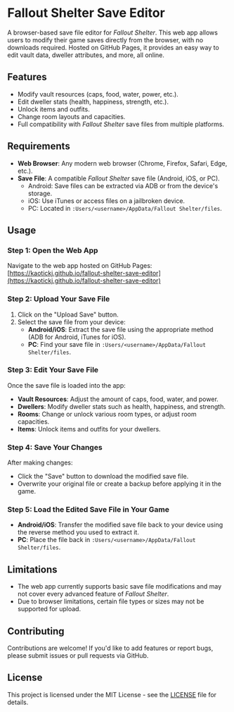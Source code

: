 # Fallout Shelter Save Editor

A browser-based save file editor for *Fallout Shelter*. This web app allows users to modify their game saves directly from the browser, with no downloads required. Hosted on GitHub Pages, it provides an easy way to edit vault data, dweller attributes, and more, all online.

## Features

- Modify vault resources (caps, food, water, power, etc.).
- Edit dweller stats (health, happiness, strength, etc.).
- Unlock items and outfits.
- Change room layouts and capacities.
- Full compatibility with *Fallout Shelter* save files from multiple platforms.

## Requirements

- **Web Browser**: Any modern web browser (Chrome, Firefox, Safari, Edge, etc.).
- **Save File**: A compatible *Fallout Shelter* save file (Android, iOS, or PC).
  - Android: Save files can be extracted via ADB or from the device's storage.
  - iOS: Use iTunes or access files on a jailbroken device.
  - PC: Located in `:Users/<username>/AppData/Fallout Shelter/files`.

## Usage

### Step 1: Open the Web App

Navigate to the web app hosted on GitHub Pages:
[https://kaotickj.github.io/fallout-shelter-save-editor](https://kaotickj.github.io/fallout-shelter-save-editor)

### Step 2: Upload Your Save File

1. Click on the "Upload Save" button.
2. Select the save file from your device:
   - **Android/iOS**: Extract the save file using the appropriate method (ADB for Android, iTunes for iOS).
   - **PC**: Find your save file in `:Users/<username>/AppData/Fallout Shelter/files`.

### Step 3: Edit Your Save File

Once the save file is loaded into the app:
- **Vault Resources**: Adjust the amount of caps, food, water, and power.
- **Dwellers**: Modify dweller stats such as health, happiness, and strength.
- **Rooms**: Change or unlock various room types, or adjust room capacities.
- **Items**: Unlock items and outfits for your dwellers.

### Step 4: Save Your Changes

After making changes:
- Click the "Save" button to download the modified save file.
- Overwrite your original file or create a backup before applying it in the game.

### Step 5: Load the Edited Save File in Your Game

- **Android/iOS**: Transfer the modified save file back to your device using the reverse method you used to extract it.
- **PC**: Place the file back in `:Users/<username>/AppData/Fallout Shelter/files`.

## Limitations

- The web app currently supports basic save file modifications and may not cover every advanced feature of *Fallout Shelter*.
- Due to browser limitations, certain file types or sizes may not be supported for upload.

## Contributing

Contributions are welcome! If you'd like to add features or report bugs, please submit issues or pull requests via GitHub.

## License

This project is licensed under the MIT License - see the [LICENSE](LICENSE) file for details.
